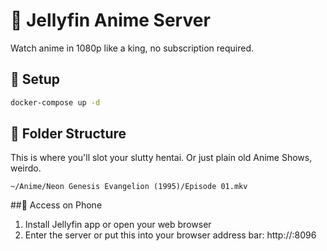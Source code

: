 # 🍿 Jellyfin Anime Server

Watch anime in 1080p like a king, no subscription required.

## 🔧 Setup
```bash
docker-compose up -d
```

## 📁 Folder Structure

This is where you'll slot your slutty hentai. Or just plain old Anime Shows, weirdo.
```
~/Anime/Neon Genesis Evangelion (1995)/Episode 01.mkv
```

##📱 Access on Phone
1. Install Jellyfin app or open your web browser
2. Enter the server or put this into your browser address bar: http://<server-ip>:8096

